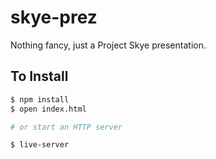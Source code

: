 # skye-prez

Nothing fancy, just a Project Skye presentation.

## To Install

```bash
$ npm install
$ open index.html

# or start an HTTP server

$ live-server
```
